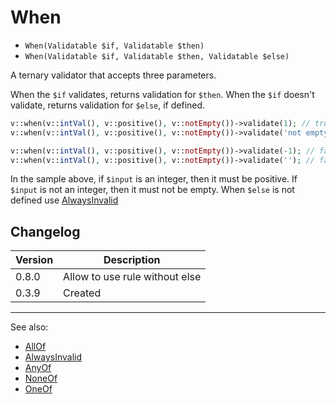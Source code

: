 # When

- `When(Validatable $if, Validatable $then)`
- `When(Validatable $if, Validatable $then, Validatable $else)`

A ternary validator that accepts three parameters.

When the `$if` validates, returns validation for `$then`.
When the `$if` doesn't validate, returns validation for `$else`, if defined.

```php
v::when(v::intVal(), v::positive(), v::notEmpty())->validate(1); // true
v::when(v::intVal(), v::positive(), v::notEmpty())->validate('not empty'); // true

v::when(v::intVal(), v::positive(), v::notEmpty())->validate(-1); // false
v::when(v::intVal(), v::positive(), v::notEmpty())->validate(''); // false
```

In the sample above, if `$input` is an integer, then it must be positive.
If `$input` is not an integer, then it must not be empty.
When `$else` is not defined use [AlwaysInvalid](AlwaysInvalid.md)

## Changelog

Version | Description
--------|-------------
  0.8.0 | Allow to use rule without else
  0.3.9 | Created

***
See also:

- [AllOf](AllOf.md)
- [AlwaysInvalid](AlwaysInvalid.md)
- [AnyOf](AnyOf.md)
- [NoneOf](NoneOf.md)
- [OneOf](OneOf.md)
